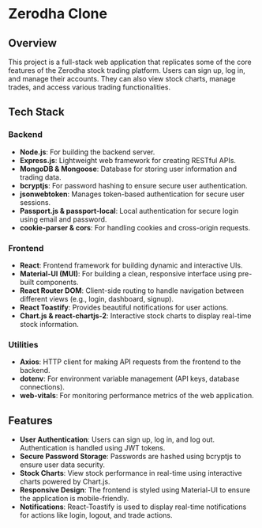 # Zerodha Clone

## Overview
This project is a full-stack web application that replicates some of the core features of the Zerodha stock trading platform. Users can sign up, log in, and manage their accounts. They can also view stock charts, manage trades, and access various trading functionalities.

## Tech Stack

### Backend
- **Node.js**: For building the backend server.
- **Express.js**: Lightweight web framework for creating RESTful APIs.
- **MongoDB & Mongoose**: Database for storing user information and trading data.
- **bcryptjs**: For password hashing to ensure secure user authentication.
- **jsonwebtoken**: Manages token-based authentication for secure user sessions.
- **Passport.js & passport-local**: Local authentication for secure login using email and password.
- **cookie-parser & cors**: For handling cookies and cross-origin requests.

### Frontend
- **React**: Frontend framework for building dynamic and interactive UIs.
- **Material-UI (MUI)**: For building a clean, responsive interface using pre-built components.
- **React Router DOM**: Client-side routing to handle navigation between different views (e.g., login, dashboard, signup).
- **React Toastify**: Provides beautiful notifications for user actions.
- **Chart.js & react-chartjs-2**: Interactive stock charts to display real-time stock information.

### Utilities
- **Axios**: HTTP client for making API requests from the frontend to the backend.
- **dotenv**: For environment variable management (API keys, database connections).
- **web-vitals**: For monitoring performance metrics of the web application.

## Features
- **User Authentication**: Users can sign up, log in, and log out. Authentication is handled using JWT tokens.
- **Secure Password Storage**: Passwords are hashed using bcryptjs to ensure user data security.
- **Stock Charts**: View stock performance in real-time using interactive charts powered by Chart.js.
- **Responsive Design**: The frontend is styled using Material-UI to ensure the application is mobile-friendly.
- **Notifications**: React-Toastify is used to display real-time notifications for actions like login, logout, and trade actions.


